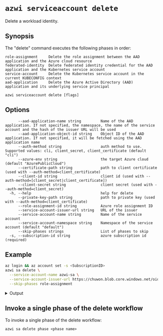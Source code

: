 # `azwi serviceaccount delete`

Delete a workload identity.

## Synopsis

The "delete" command executes the following phases in order:

    role-assignment     Delete the role assignment between the AAD application and the Azure cloud resource
    federated-identity  Delete federated identity credential for the AAD application and the Kubernetes service account
    service-account     Delete the Kubernetes service account in the current KUBECONFIG context
    aad-application     Delete the Azure Active Directory (AAD) application and its underlying service principal

<!---->

    azwi serviceaccount delete [flags]

## Options

          --aad-application-name string         Name of the AAD application. If not specified, the namespace, the name of the service account and the hash of the issuer URL will be used
          --aad-application-object-id string    Object ID of the AAD application. If not specified, it will be fetched using the AAD application name
          --auth-method string                  auth method to use. Supported values: cli, client_secret, client_certificate (default "cli")
          --azure-env string                    the target Azure cloud (default "AzurePublicCloud")
          --certificate-path string             path to client certificate (used with --auth-method=client_certificate)
          --client-id string                    client id (used with --auth-method=[client_secret|client_certificate])
          --client-secret string                client secret (used with --auth-method=client_secret)
      -h, --help                                help for delete
          --private-key-path string             path to private key (used with --auth-method=client_certificate)
          --role-assignment-id string           Azure role assignment ID
          --service-account-issuer-url string   URL of the issuer
          --service-account-name string         Name of the service account
          --service-account-namespace string    Namespace of the service account (default "default")
          --skip-phases strings                 List of phases to skip
      -s, --subscription-id string              azure subscription id (required)

## Example

```bash
az login && az account set -s <SubscriptionID>
azwi sa delete \
  --service-account-name azwi-sa \
  --service-account-issuer-url https://chuwon.blob.core.windows.net/oidc-test/ \
  --skip-phases role-assignment
```

<details>
<summary>Output</summary>

    INFO[0000] No subscription provided, using selected subscription from Azure CLI: <SubscriptionID>
    INFO[0001] skipping phase                                phase=role-assignment
    INFO[0001] [federated-identity] deleted federated identity credential  issuerURL="https://chuwon.blob.core.windows.net/oidc-test/" subject="system:serviceaccount:default:azwi-sa"
    INFO[0001] [service-account] deleted service account     name=azwi-sa namespace=default
    INFO[0001] [aad-application] deleted aad application     objectID=19888f97-e0d3-4f61-8eb9-b87bf161e27d

</details>

## Invoke a single phase of the delete workflow

To invoke a single phase of the delete workflow:

```
azwi sa delete phase <phase name>
```
